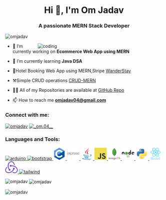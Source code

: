<h1 align="center">Hi 👋, I'm Om Jadav</h1>
<h3 align="center">A passionate MERN Stack Developer</h3>

<p align="left"> <img src="https://komarev.com/ghpvc/?username=omjadav&label=Profile%20views&color=42A328&style=flat" alt="omjadav" /> </p>

<img align="right" alt="coding" width="400" src="https://www.lambdatest.com/resources/images/news24.gif"/>

- 🔭 I’m currently working on **Ecommerce Web App using MERN**

- 🌱 I’m currently learning **Java DSA**

- 🔭Hotel Booking Web App using MERN,Stripe [WanderStay](https://wander-stay-seven.vercel.app/)

- ⚒️Simple CRUD operations [CRUD-MERN](https://crud-mern-pi.vercel.app/)

- 👨‍💻 All of my Repositories are available at [GitHub Repo](https://github.com/OmJadav?tab=repositories)

- 📫 How to reach me **omjadav04@gmail.com**

<h3 align="left">Connect with me:</h3>
<p align="left">
<a href="https://linkedin.com/in/omjadav" target="blank"><img align="center" src="https://raw.githubusercontent.com/rahuldkjain/github-profile-readme-generator/master/src/images/icons/Social/linked-in-alt.svg" alt="omjadav" height="30" width="40" /></a>
<a href="https://instagram.com/_om.04__" target="blank"><img align="center" src="https://raw.githubusercontent.com/rahuldkjain/github-profile-readme-generator/master/src/images/icons/Social/instagram.svg" alt="_om.04__" height="30" width="40" /></a>
</p>

<h3 align="left">Languages and Tools:</h3>
<p align="left"> <a href="https://www.arduino.cc/" target="_blank" rel="noreferrer"> <img src="https://cdn.worldvectorlogo.com/logos/arduino-1.svg" alt="arduino" width="40" height="40"/> </a> <a href="https://getbootstrap.com" target="_blank" rel="noreferrer"> <img src="https://getbootstrap.com/docs/5.3/assets/brand/bootstrap-logo-shadow.png" alt="bootstrap" width="40" height="40"/> </a> <a href="https://www.cprogramming.com/" target="_blank" rel="noreferrer"> <img src="https://raw.githubusercontent.com/devicons/devicon/master/icons/c/c-original.svg" alt="c" width="40" height="40"/> </a> <a href="https://expressjs.com" target="_blank" rel="noreferrer"> <img src="https://raw.githubusercontent.com/devicons/devicon/master/icons/express/express-original-wordmark.svg" alt="express" width="40" height="40"/> </a> <a href="https://www.java.com" target="_blank" rel="noreferrer"> <img src="https://raw.githubusercontent.com/devicons/devicon/master/icons/java/java-original.svg" alt="java" width="40" height="40"/> </a> <a href="https://developer.mozilla.org/en-US/docs/Web/JavaScript" target="_blank" rel="noreferrer"> <img src="https://raw.githubusercontent.com/devicons/devicon/master/icons/javascript/javascript-original.svg" alt="javascript" width="40" height="40"/> </a> <a href="https://www.mongodb.com/" target="_blank" rel="noreferrer"> <img src="https://raw.githubusercontent.com/devicons/devicon/master/icons/mongodb/mongodb-original-wordmark.svg" alt="mongodb" width="40" height="40"/> </a> <a href="https://nodejs.org" target="_blank" rel="noreferrer"> <img src="https://raw.githubusercontent.com/devicons/devicon/master/icons/nodejs/nodejs-original-wordmark.svg" alt="nodejs" width="40" height="40"/> </a> <a href="https://www.python.org" target="_blank" rel="noreferrer"> <img src="https://raw.githubusercontent.com/devicons/devicon/master/icons/python/python-original.svg" alt="python" width="40" height="40"/> </a> <a href="https://reactjs.org/" target="_blank" rel="noreferrer"> <img src="https://raw.githubusercontent.com/devicons/devicon/master/icons/react/react-original-wordmark.svg" alt="react" width="40" height="40"/> </a> <a href="https://redux.js.org" target="_blank" rel="noreferrer"> <img src="https://raw.githubusercontent.com/devicons/devicon/master/icons/redux/redux-original.svg" alt="redux" width="40" height="40"/> </a> <a href="https://tailwindcss.com/" target="_blank" rel="noreferrer"> <img src="https://www.vectorlogo.zone/logos/tailwindcss/tailwindcss-icon.svg" alt="tailwind" width="40" height="40"/> </a> </p>

<p><img align="left" src="https://github-readme-stats.vercel.app/api/top-langs?username=omjadav&show_icons=true&locale=en&layout=compact" alt="omjadav" /></p>

<p>&nbsp;<img align="center" src="https://github-readme-stats.vercel.app/api?username=omjadav&show_icons=true&locale=en" alt="omjadav" /></p>

<p><img align="center" src="https://github-readme-streak-stats.herokuapp.com/?user=omjadav&" alt="omjadav" /></p>
